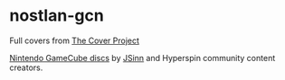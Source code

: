 # nostlan-gcn

Full covers from [The Cover Project](https://www.thecoverproject.net/)

[Nintendo GameCube discs](https://hyperspin-fe.com/files/file/20987-nintendo-gamecube-discs-hq-hi-res-incomplete/) by [JSinn](https://hyperspin-fe.com/profile/4071-jsinn/) and Hyperspin community content creators.
